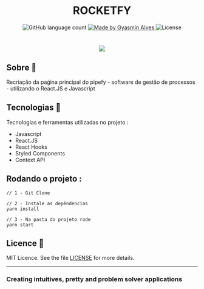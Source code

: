

<h1 align="center"> ROCKETFY </h1>


<p align="center">
  <img alt="GitHub language count" src="https://img.shields.io/github/languages/count/GyALves/Rocketfy?color=purple">

  <a href="https://www.linkedin.com/in/gyasmin-assun%C3%A7%C3%A3o-223417180/">
    <img alt="Made by Gyasmin Alves" src="https://img.shields.io/badge/made%20by-Gyasmin%20Alves-purple">
  </a>

 <img alt="License" src="https://img.shields.io/github/license/GyAlves/GoMarketplace?color=purple">

</p>


<h1 align="center">
   <img src = "https://ik.imagekit.io/am6iypeh5w/rocketfy_9y1CSTAY8.gif" widht="200px" />
</h1>


##  Sobre  📖
Recriação da paǵina principal do pipefy - software de gestão de processos - utilizando o React.JS e Javascript

## Tecnologias  📱 

Tecnologias e ferramentas utilizadas no projeto :

- Javascript
- React.JS
- React Hooks 
- Styled Components
- Context API

## Rodando o projeto : 
    
  ```   
  // 1 - Git Clone
  
  // 2 - Instale as depêndencias
  yarn install
  
  // 3 - Na pasta do projeto rode  
  yarn start
  
  ```

##  Licence :memo:

MIT Licence. See the file [LICENSE](LICENSE.md) for more details.

---

### Creating intuitives, pretty and problem solver applications
